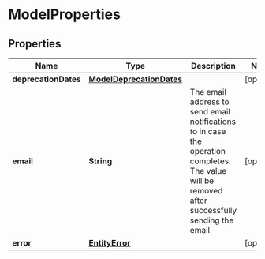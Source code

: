 # ModelProperties

## Properties
Name | Type | Description | Notes
------------ | ------------- | ------------- | -------------
**deprecationDates** | [**ModelDeprecationDates**](ModelDeprecationDates.md) |  |  [optional]
**email** | **String** | The email address to send email notifications to in case the operation completes.  The value will be removed after successfully sending the email. |  [optional]
**error** | [**EntityError**](EntityError.md) |  |  [optional]
